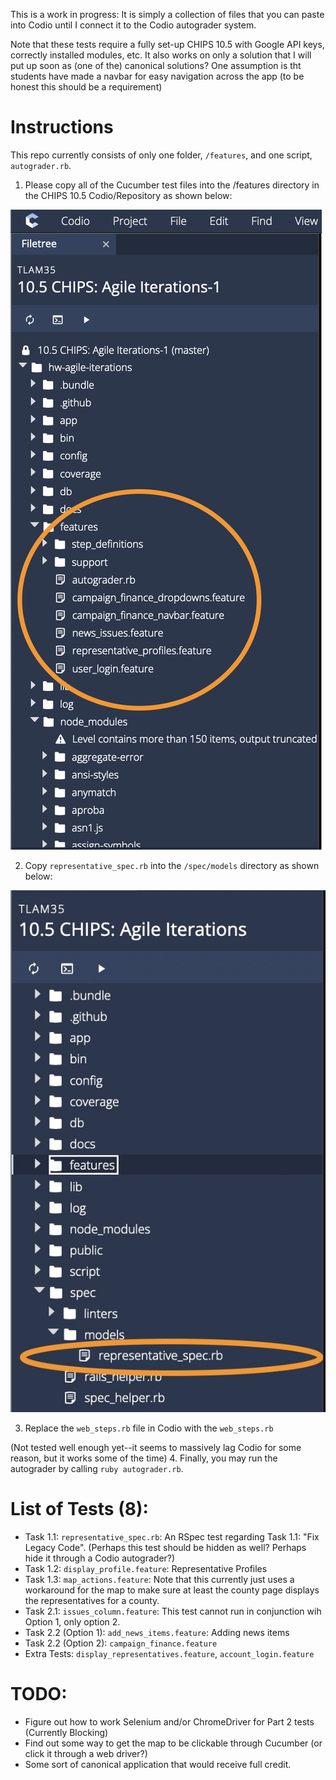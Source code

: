 This is a work in progress: It is simply a collection of files that you can paste into Codio until I connect it to the Codio autograder system.

Note that these tests require a fully set-up CHIPS 10.5 with Google API keys, correctly installed modules, etc. It also works on only a solution that I will put up soon as (one of the) canonical solutions? One assumption is tht students have made a navbar for easy navigation across the app (to be honest this should be a requirement)

# Instructions

This repo currently consists of only one folder, `/features`, and one script, `autograder.rb`. 

1. Please copy all of the Cucumber test files into the /features directory in the CHIPS 10.5 Codio/Repository as shown below:

![Cucumber Tests Paste Location](./instructions/pastelocation.png)

2. Copy `representative_spec.rb` into the `/spec/models` directory as shown below:

![RSpec Tests Paste Location](instructions/rspec_paste_location.jpg)

3. Replace the `web_steps.rb` file in Codio with the `web_steps.rb`

(Not tested well enough yet--it seems to massively lag Codio for some reason, but it works some of the time)
4. Finally, you may run the autograder by calling `ruby autograder.rb`.


# List of Tests (8):

- Task 1.1: `representative_spec.rb`: An RSpec test regarding Task 1.1: "Fix Legacy Code". (Perhaps this test should be hidden as well? Perhaps hide it through a Codio autograder?)
- Task 1.2: `display_profile.feature`: Representative Profiles
- Task 1.3: `map_actions.feature`: Note that this currently just uses a workaround for the map to make sure at least the county page displays the representatives for a county.
- Task 2.1: `issues_column.feature`: This test cannot run in conjunction wih Option 1, only option 2.
- Task 2.2 (Option 1): `add_news_items.feature`: Adding news items
- Task 2.2 (Option 2): `campaign_finance.feature`
- Extra Tests: `display_representatives.feature`, `account_login.feature`


# TODO:
- Figure out how to work Selenium and/or ChromeDriver for Part 2 tests (Currently Blocking)
- Find out some way to get the map to be clickable through Cucumber (or click it through a web driver?)
- Some sort of canonical application that would receive full credit.
